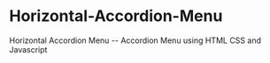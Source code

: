 # Horizontal-Accordion-Menu
Horizontal Accordion Menu -- Accordion Menu using HTML CSS and Javascript 

